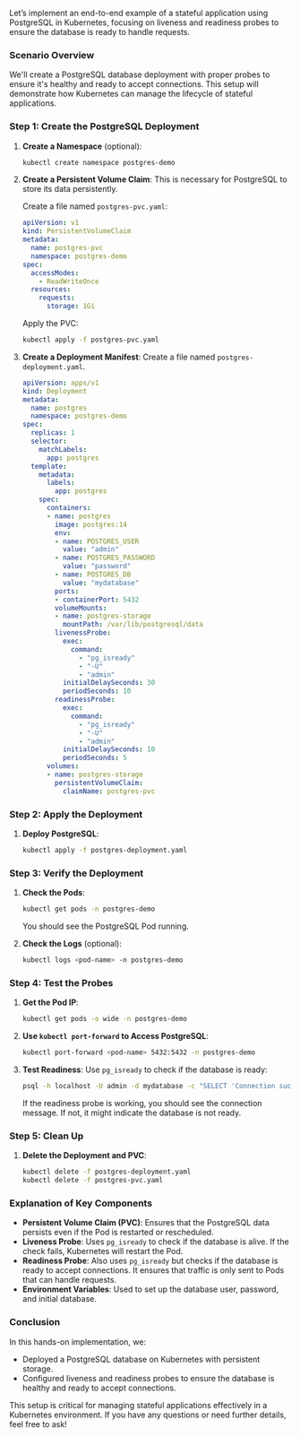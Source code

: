 Let’s implement an end-to-end example of a stateful application using PostgreSQL in Kubernetes, focusing on liveness and readiness probes to ensure the database is ready to handle requests.

### Scenario Overview

We'll create a PostgreSQL database deployment with proper probes to ensure it's healthy and ready to accept connections. This setup will demonstrate how Kubernetes can manage the lifecycle of stateful applications.

### Step 1: Create the PostgreSQL Deployment

1. **Create a Namespace** (optional):
   ```bash
   kubectl create namespace postgres-demo
   ```

2. **Create a Persistent Volume Claim**: This is necessary for PostgreSQL to store its data persistently.

   Create a file named `postgres-pvc.yaml`:
   ```yaml
   apiVersion: v1
   kind: PersistentVolumeClaim
   metadata:
     name: postgres-pvc
     namespace: postgres-demo
   spec:
     accessModes:
       - ReadWriteOnce
     resources:
       requests:
         storage: 1Gi
   ```

   Apply the PVC:
   ```bash
   kubectl apply -f postgres-pvc.yaml
   ```

3. **Create a Deployment Manifest**: Create a file named `postgres-deployment.yaml`.

   ```yaml
   apiVersion: apps/v1
   kind: Deployment
   metadata:
     name: postgres
     namespace: postgres-demo
   spec:
     replicas: 1
     selector:
       matchLabels:
         app: postgres
     template:
       metadata:
         labels:
           app: postgres
       spec:
         containers:
         - name: postgres
           image: postgres:14
           env:
           - name: POSTGRES_USER
             value: "admin"
           - name: POSTGRES_PASSWORD
             value: "password"
           - name: POSTGRES_DB
             value: "mydatabase"
           ports:
           - containerPort: 5432
           volumeMounts:
           - name: postgres-storage
             mountPath: /var/lib/postgresql/data
           livenessProbe:
             exec:
               command:
                 - "pg_isready"
                 - "-U"
                 - "admin"
             initialDelaySeconds: 30
             periodSeconds: 10
           readinessProbe:
             exec:
               command:
                 - "pg_isready"
                 - "-U"
                 - "admin"
             initialDelaySeconds: 10
             periodSeconds: 5
         volumes:
         - name: postgres-storage
           persistentVolumeClaim:
             claimName: postgres-pvc
   ```

### Step 2: Apply the Deployment

1. **Deploy PostgreSQL**:
   ```bash
   kubectl apply -f postgres-deployment.yaml
   ```

### Step 3: Verify the Deployment

1. **Check the Pods**:
   ```bash
   kubectl get pods -n postgres-demo
   ```

   You should see the PostgreSQL Pod running.

2. **Check the Logs** (optional):
   ```bash
   kubectl logs <pod-name> -n postgres-demo
   ```

### Step 4: Test the Probes

1. **Get the Pod IP**:
   ```bash
   kubectl get pods -o wide -n postgres-demo
   ```

2. **Use `kubectl port-forward` to Access PostgreSQL**:
   ```bash
   kubectl port-forward <pod-name> 5432:5432 -n postgres-demo
   ```

3. **Test Readiness**:
   Use `pg_isready` to check if the database is ready:
   ```bash
   psql -h localhost -U admin -d mydatabase -c "SELECT 'Connection successful';"
   ```

   If the readiness probe is working, you should see the connection message. If not, it might indicate the database is not ready.

### Step 5: Clean Up

1. **Delete the Deployment and PVC**:
   ```bash
   kubectl delete -f postgres-deployment.yaml
   kubectl delete -f postgres-pvc.yaml
   ```

### Explanation of Key Components

- **Persistent Volume Claim (PVC)**: Ensures that the PostgreSQL data persists even if the Pod is restarted or rescheduled.
- **Liveness Probe**: Uses `pg_isready` to check if the database is alive. If the check fails, Kubernetes will restart the Pod.
- **Readiness Probe**: Also uses `pg_isready` but checks if the database is ready to accept connections. It ensures that traffic is only sent to Pods that can handle requests.
- **Environment Variables**: Used to set up the database user, password, and initial database.

### Conclusion

In this hands-on implementation, we:
- Deployed a PostgreSQL database on Kubernetes with persistent storage.
- Configured liveness and readiness probes to ensure the database is healthy and ready to accept connections.

This setup is critical for managing stateful applications effectively in a Kubernetes environment. If you have any questions or need further details, feel free to ask!
